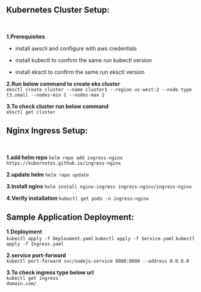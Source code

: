 ## Kubernetes Cluster Setup:

<br>

**1.Prerequisites**

- install awscli
and configure with aws credentials

- install kubectl 
to confirm the same run kubectl version

- install eksctl 
to confirm the same run eksctl version


**2.Run below command to create eks cluster**
<br>
`eksctl create cluster --name cluster1 --region us-west-2 --node-type t3.small --nodes-min 1 --nodes-max 2`


**3.To check cluster run below command**
<br>
`eksctl get cluster`


## Nginx Ingress Setup:

<br>

**1.add helm repo**
`helm repo add ingress-nginx https://kubernetes.github.io/ingress-nginx`

**2.update helm**
`helm repo update`

**3.Install nginx**
`helm install nginx-ingress ingress-nginx/ingress-nginx`

**4.Verify installation**
`kubectl get pods -n ingress-nginx`


## Sample Application Deployment:

**1.Deployment**
<br>
`kubectl apply -f Deploument.yaml`
`kubectl apply -f Service.yaml`
`kubectl apply -f Ingress.yaml`

**2.service port-forward**
<br>
`kubectl port-forward svc/nodejs-service 8080:8080 --address 0.0.0.0`

**3.To check ingress type below url**
<br>
`kubectl get ingress`
<br>
`domain.com/`


